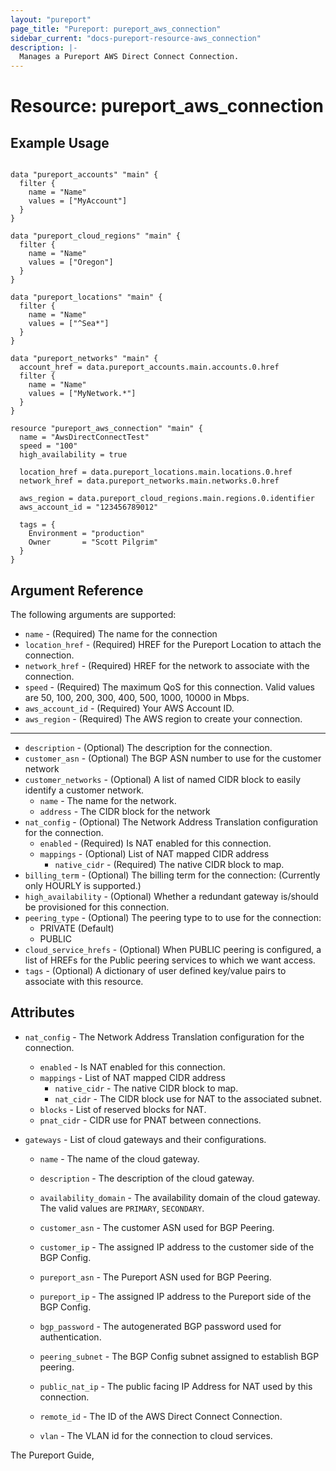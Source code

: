 ```yaml
---
layout: "pureport"
page_title: "Pureport: pureport_aws_connection"
sidebar_current: "docs-pureport-resource-aws_connection"
description: |-
  Manages a Pureport AWS Direct Connect Connection.
---
```


# Resource: pureport\_aws\_connection

## Example Usage

```hcl

data "pureport_accounts" "main" {
  filter {
    name = "Name"
    values = ["MyAccount"]
  }
}

data "pureport_cloud_regions" "main" {
  filter {
    name = "Name"
    values = ["Oregon"]
  }
}

data "pureport_locations" "main" {
  filter {
    name = "Name"
    values = ["^Sea*"]
  }
}

data "pureport_networks" "main" {
  account_href = data.pureport_accounts.main.accounts.0.href
  filter {
    name = "Name"
    values = ["MyNetwork.*"]
  }
}

resource "pureport_aws_connection" "main" {
  name = "AwsDirectConnectTest"
  speed = "100"
  high_availability = true

  location_href = data.pureport_locations.main.locations.0.href
  network_href = data.pureport_networks.main.networks.0.href

  aws_region = data.pureport_cloud_regions.main.regions.0.identifier
  aws_account_id = "123456789012"

  tags = {
    Environment = "production"
    Owner       = "Scott Pilgrim"
  }
}
```

## Argument Reference

The following arguments are supported:

* `name` - (Required) The name for the connection
* `location_href` - (Required) HREF for the Pureport Location to attach the connection.
* `network_href` - (Required) HREF for the network to associate with the connection.
* `speed` - (Required) The maximum QoS for this connection. Valid values are 50, 100, 200, 300, 400, 500, 1000, 10000 in Mbps.
* `aws_account_id` - (Required) Your AWS Account ID.
* `aws_region` - (Required) The AWS region to create your connection.

- - -
* `description` - (Optional) The description for the connection.
* `customer_asn` - (Optional) The BGP ASN number to use for the customer network 
* `customer_networks` - (Optional) A list of named CIDR block to easily identify a customer network.
    * `name` - The name for the network.
    * `address` - The CIDR block for the network
* `nat_config` - (Optional) The Network Address Translation configuration for the connection.
    * `enabled` - (Required) Is NAT enabled for this connection.
    * `mappings` - (Optional) List of NAT mapped CIDR address
        * `native_cidr` - (Required) The native CIDR block to map.
* `billing_term` - (Optional) The billing term for the connection: (Currently only HOURLY is supported.)
* `high_availability` - (Optional) Whether a redundant gateway is/should be provisioned for this connection.
* `peering_type` - (Optional) The peering type to to use for the connection:
    * PRIVATE (Default)
    * PUBLIC
* `cloud_service_hrefs` - (Optional) When PUBLIC peering is configured, a list of HREFs for the Public peering services to which we want access.
* `tags` - (Optional) A dictionary of user defined key/value pairs to associate with this resource.

## Attributes

* `nat_config` - The Network Address Translation configuration for the connection.
    * `enabled` - Is NAT enabled for this connection.
    * `mappings` - List of NAT mapped CIDR address
        * `native_cidr` - The native CIDR block to map.
        * `nat_cidr` - The CIDR block use for NAT to the associated subnet.
    * `blocks` - List of reserved blocks for NAT.
    * `pnat_cidr` - CIDR use for PNAT between connections.

* `gateways` - List of cloud gateways and their configurations.

    * `name` - The name of the cloud gateway.

    * `description` - The description of the cloud gateway.

    * `availability_domain` - The availability domain of the cloud gateway. The valid values are `PRIMARY`, `SECONDARY`.

    * `customer_asn` - The customer ASN used for BGP Peering.

    * `customer_ip` - The assigned IP address to the customer side of the BGP Config.

    * `pureport_asn` - The Pureport ASN used for BGP Peering.

    * `pureport_ip` -  The assigned IP address to the Pureport side of the BGP Config.

    * `bgp_password` - The autogenerated BGP password used for authentication.

    * `peering_subnet` - The BGP Config subnet assigned to establish BGP peering.

    * `public_nat_ip` - The public facing IP Address for NAT used by this connection.

    * `remote_id` - The ID of the AWS Direct Connect Connection.

    * `vlan` - The VLAN id for the connection to cloud services.

The Pureport Guide, []()

